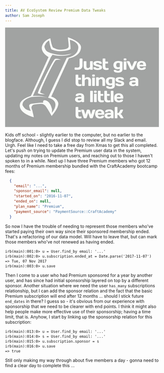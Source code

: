 ```yaml
---
title: AV EcoSystem Review Premium Data Tweaks
author: Sam Joseph
---
```


![tweak](../images/tweak.jpg)

Kids off school - slightly earlier to the computer, but no earlier to the blogface.  Although, I guess I did stop to review all my Slack and email.  Urgh.  Feel like I need to take a free day from Xmas to get this all completed.  Let's push on trying to update the Premium user data in the system, updating my notes on Premium users, and reaching out to those I haven't spoken to in a while.  Next up I have three Premium members who got 12 months of Premium membership bundled with the CraftAcademy bootcamp fees:

```json
  {
    "email": "...",
    "sponsor_email": null,
    "started_on": "2016-11-07",
    "ended_on": null,
    "plan_name": "Premium",
    "payment_source": "PaymentSource::CraftAcademy"
  }
```

So now I have the trouble of needing to represent those members who've started paying their own way since their sponsored membership ended.  That's a refactoring of our data model.  Will have to leave that, but can mark those members who've not renewed as having ended.

```
irb(main):001:0> u = User.find_by email: '...'
irb(main):002:0> u.subscription.ended_at = Date.parse('2017-11-07')
=> Tue, 07 Nov 2017
irb(main):003:0> u.save
```

Then I come to a user who had Premium sponsored for a year by another user, and has since had initial sponsorship layered on top by a different sponsor.  Another situation where we need the user `has_many` subscriptions relationship, but I can add the sponsor relation and the fact that the basic Premium subscription will end after 12 months ... should I stick future `end_dates` in there? I guess so - it's obvious from our experience with sponsorship that we need to be clearer with end points.  I think it might also help people make more effective use of their sponsorship; having a time limit, that is.  Anyhow, I start by linking up the sponsorship relation for this subscription:

```
irb(main):013:0> u = User.find_by email: '...'
irb(main):014:0> s = User.find_by email: '...'
irb(main):015:0> u.subscription.sponsor = s
irb(main):016:0> u.save
=> true
```

Still only making my way through about five members a day - gonna need to find a clear day to complete this ...
